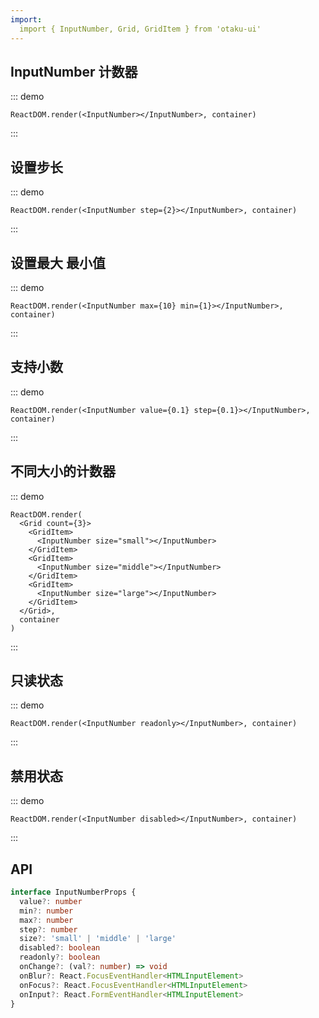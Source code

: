 ```yaml
---
import:
  import { InputNumber, Grid, GridItem } from 'otaku-ui'
---
```




## InputNumber 计数器

::: demo

```tsx
ReactDOM.render(<InputNumber></InputNumber>, container)
```
:::


## 设置步长

::: demo

```tsx
ReactDOM.render(<InputNumber step={2}></InputNumber>, container)
```
:::

## 设置最大 最小值

::: demo

```tsx
ReactDOM.render(<InputNumber max={10} min={1}></InputNumber>, container)
```
:::

## 支持小数

::: demo

```tsx
ReactDOM.render(<InputNumber value={0.1} step={0.1}></InputNumber>, container)
```
:::

## 不同大小的计数器

::: demo

```tsx
ReactDOM.render(
  <Grid count={3}>
    <GridItem>
      <InputNumber size="small"></InputNumber>
    </GridItem>
    <GridItem>
      <InputNumber size="middle"></InputNumber>
    </GridItem>
    <GridItem>
      <InputNumber size="large"></InputNumber>
    </GridItem>
  </Grid>,
  container
)

```
:::

## 只读状态

::: demo

```tsx
ReactDOM.render(<InputNumber readonly></InputNumber>, container)
```
:::


## 禁用状态

::: demo

```tsx
ReactDOM.render(<InputNumber disabled></InputNumber>, container)
```
:::

## API

```ts
interface InputNumberProps {
  value?: number
  min?: number
  max?: number
  step?: number
  size?: 'small' | 'middle' | 'large'
  disabled?: boolean
  readonly?: boolean
  onChange?: (val?: number) => void
  onBlur?: React.FocusEventHandler<HTMLInputElement>
  onFocus?: React.FocusEventHandler<HTMLInputElement>
  onInput?: React.FormEventHandler<HTMLInputElement> 
}
```